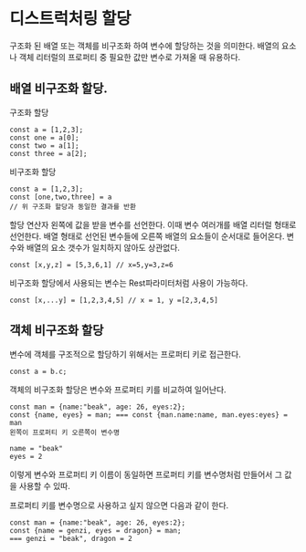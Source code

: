 # 디스트럭처링 할당

구조화 된 배열 또는 객체를 비구조화 하여 변수에 할당하는 것을 의미한다. 배열의 요소나 객체 리터럴의 프로퍼티 중 필요한 값만 변수로 가져올 때 유용하다.

## 배열 비구조화 할당.

구조화 할당

```
const a = [1,2,3];
const one = a[0];
const two = a[1];
const three = a[2];
```

비구조화 할당

```
const a = [1,2,3];
const [one,two,three] = a
// 위 구조화 할당과 동일한 결과를 반환
```

할당 연산자 왼쪽에 값을 받을 변수를 선언한다. 이때 변수 여러개를 배열 리터럴 형태로 선언한다. 배열 형태로 선언된 변수들에 오른쪽 배열의 요소들이 순서대로 들어온다. 변수와 배열의 요소 갯수가 일치하지 않아도 상관없다. 

```
const [x,y,z] = [5,3,6,1] // x=5,y=3,z=6
```

비구조화 할당에서 사용되는 변수는 Rest파라미터처럼 사용이 가능하다. 

```
const [x,...y] = [1,2,3,4,5] // x = 1, y =[2,3,4,5]
```

## 객체 비구조화 할당

변수에 객체를 구조적으로 할당하기 위해서는 프로퍼티 키로 접근한다.

```
const a = b.c;
```

객체의 비구조화 할당은 변수와 프로퍼티 키를 비교하여 일어난다.

```
const man = {name:"beak", age: 26, eyes:2};
const {name, eyes} = man; === const {man.name:name, man.eyes:eyes} = man
왼쪽이 프로퍼티 키 오른쪽이 변수명

name = "beak"
eyes = 2
```

이렇게 변수와 프로퍼티 키 이름이 동일하면 프로퍼티 키를 변수명처럼 만들어서 그 값을 사용할 수 있따.

프로퍼티 키를 변수명으로 사용하고 싶지 않으면 다음과 같이 한다.

```
const man = {name:"beak", age: 26, eyes:2};
const {name = genzi, eyes = dragon} = man;
=== genzi = "beak", dragon = 2
```




